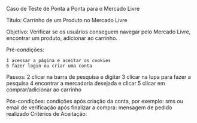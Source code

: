 Caso de Teste de Ponta a Ponta para o Mercado Livre

Título: Carrinho de um Produto no Mercado Livre

Objetivo: Verificar se os usuários conseguem navegar pelo Mercado Livre, encontrar um produto, adicionar ao carrinho.

Pré-condições:
   
    1 acessar a página e aceitar os cookies
    6 fazer login ou criar uma conta
Passos:
    2 clicar na barra de pesquisa e digitar
    3 clicar na lupa para fazer a pesquisa
    4 encontrar a mercadoria desejada e clicar
    5 clicar em comprar/adicionar ao carrinho

Pós-condições:
    condições após criação da conta, por exemplo: sms ou email de verificação
    após finalizar a compra: mensagem de pedido realizado
Critérios de Aceitação:


